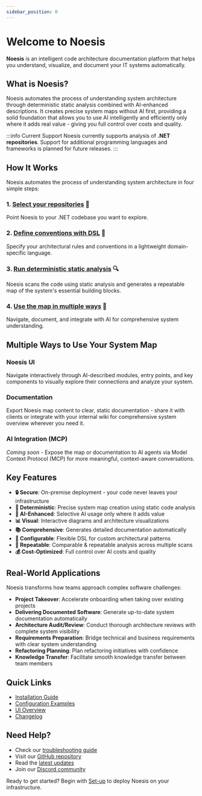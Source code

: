 ```yaml
---
sidebar_position: 0
---
```


# Welcome to Noesis

**Noesis** is an intelligent code architecture documentation platform that helps you understand, visualize, and document your IT systems automatically.

## What is Noesis?

Noesis automates the process of understanding system architecture through deterministic static analysis combined with AI-enhanced descriptions. It creates precise system maps without AI first, providing a solid foundation that allows you to use AI intelligently and efficiently only where it adds real value - giving you full control over costs and quality.

:::info Current Support
Noesis currently supports analysis of **.NET repositories**. Support for additional programming languages and frameworks is planned for future releases.
:::

## How It Works

Noesis automates the process of understanding system architecture in four simple steps:

### 1. [Select your repositories](/docs/setup) 📁
Point Noesis to your .NET codebase you want to explore.

### 2. [Define conventions with DSL](/docs/configure) 🔧
Specify your architectural rules and conventions in a lightweight domain-specific language.

### 3. [Run deterministic static analysis](/docs/configure) 🔍
Noesis scans the code using static analysis and generates a repeatable map of the system's essential building blocks.

### 4. [Use the map in multiple ways](/docs/explore) 🚀
Navigate, document, and integrate with AI for comprehensive system understanding.

## Multiple Ways to Use Your System Map

### Noesis UI
Navigate interactively through AI-described modules, entry points, and key components to visually explore their connections and analyze your system.

### Documentation
Export Noesis map content to clear, static documentation - share it with clients or integrate with your internal wiki for comprehensive system overview wherever you need it.

### AI Integration (MCP)
*Coming soon* - Expose the map or documentation to AI agents via Model Context Protocol (MCP) for more meaningful, context-aware conversations.

## Key Features

- **🔒 Secure**: On-premise deployment - your code never leaves your infrastructure
- **🎯 Deterministic**: Precise system map creation using static code analysis
- **🤖 AI-Enhanced**: Selective AI usage only where it adds value
- **📊 Visual**: Interactive diagrams and architecture visualizations
- **📚 Comprehensive**: Generates detailed documentation automatically
- **🔧 Configurable**: Flexible DSL for custom architectural patterns
- **🔄 Repeatable**: Comparable & repeatable analysis across multiple scans
- **💰 Cost-Optimized**: Full control over AI costs and quality

## Real-World Applications

Noesis transforms how teams approach complex software challenges:

- **Project Takeover**: Accelerate onboarding when taking over existing projects
- **Delivering Documented Software**: Generate up-to-date system documentation automatically
- **Architecture Audit/Review**: Conduct thorough architecture reviews with complete system visibility
- **Requirements Preparation**: Bridge technical and business requirements with clear system understanding
- **Refactoring Planning**: Plan refactoring initiatives with confidence
- **Knowledge Transfer**: Facilitate smooth knowledge transfer between team members

## Quick Links

- [Installation Guide](/docs/setup)
- [Configuration Examples](/docs/configure)
- [UI Overview](/docs/explore)
- [Changelog](/docs/changelog)

## Need Help?

- Check our [troubleshooting guide](/docs/explore#troubleshooting)
- Visit our [GitHub repository](https://github.com/noesisvision/noesis)
- Read the [latest updates](/docs/changelog)
- Join our [Discord community](https://discord.gg/noesis)

Ready to get started? Begin with [Set-up](/docs/setup) to deploy Noesis on your infrastructure.
